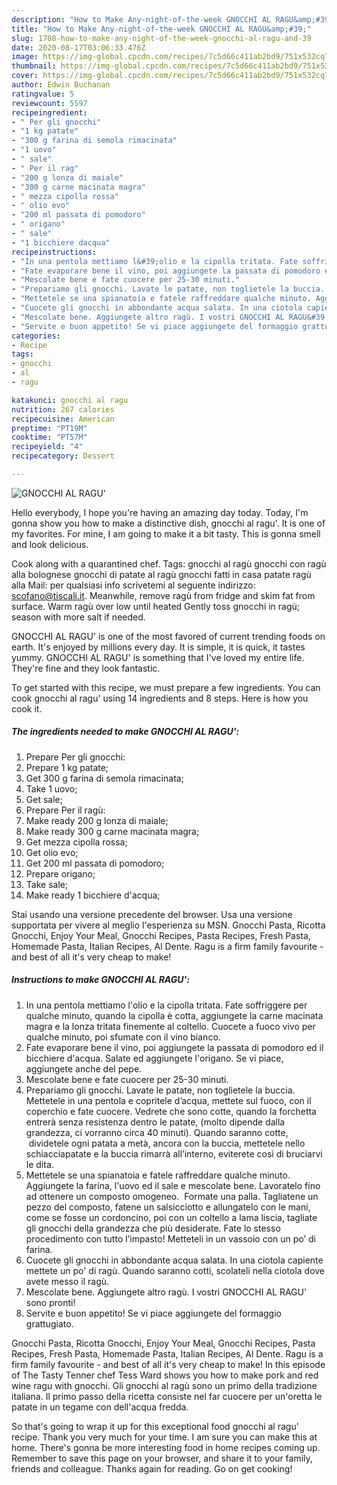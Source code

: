 ```yaml
---
description: "How to Make Any-night-of-the-week GNOCCHI AL RAGU&amp;#39;"
title: "How to Make Any-night-of-the-week GNOCCHI AL RAGU&amp;#39;"
slug: 1708-how-to-make-any-night-of-the-week-gnocchi-al-ragu-and-39
date: 2020-08-17T03:06:33.476Z
image: https://img-global.cpcdn.com/recipes/7c5d66c411ab2bd9/751x532cq70/gnocchi-al-ragu-recipe-main-photo.jpg
thumbnail: https://img-global.cpcdn.com/recipes/7c5d66c411ab2bd9/751x532cq70/gnocchi-al-ragu-recipe-main-photo.jpg
cover: https://img-global.cpcdn.com/recipes/7c5d66c411ab2bd9/751x532cq70/gnocchi-al-ragu-recipe-main-photo.jpg
author: Edwin Buchanan
ratingvalue: 5
reviewcount: 5597
recipeingredient:
- " Per gli gnocchi"
- "1 kg patate"
- "300 g farina di semola rimacinata"
- "1 uovo"
- " sale"
- " Per il rag"
- "200 g lonza di maiale"
- "300 g carne macinata magra"
- " mezza cipolla rossa"
- " olio evo"
- "200 ml passata di pomodoro"
- " origano"
- " sale"
- "1 bicchiere dacqua"
recipeinstructions:
- "In una pentola mettiamo l&#39;olio e la cipolla tritata. Fate soffriggere per qualche minuto, quando la cipolla è cotta, aggiungete la carne macinata magra e la lonza tritata finemente al coltello. Cuocete a fuoco vivo per qualche minuto, poi sfumate con il vino bianco."
- "Fate evaporare bene il vino, poi aggiungete la passata di pomodoro ed il bicchiere d&#39;acqua. Salate ed aggiungete l&#39;origano. Se vi piace, aggiungete anche del pepe."
- "Mescolate bene e fate cuocere per 25-30 minuti."
- "Prepariamo gli gnocchi. Lavate le patate, non toglietele la buccia. Mettetele in una pentola e copritele d’acqua, mettete sul fuoco, con il coperchio e fate cuocere. Vedrete che sono cotte, quando la forchetta entrerà senza resistenza dentro le patate, (molto dipende dalla grandezza, ci vorranno circa 40 minuti). Quando saranno cotte,  dividetele ogni patata a metà, ancora con la buccia, mettetele nello schiacciapatate e la buccia rimarrà all’interno, eviterete così di bruciarvi le dita."
- "Mettetele se una spianatoia e fatele raffreddare qualche minuto. Aggiungete la farina, l&#39;uovo ed il sale e mescolate bene. Lavoratelo fino ad ottenere un composto omogeneo.  Formate una palla. Tagliatene un pezzo del composto, fatene un salsicciotto e allungatelo con le mani, come se fosse un cordoncino, poi con un coltello a lama liscia, tagliate gli gnocchi della grandezza che più desiderate. Fate lo stesso procedimento con tutto l’impasto! Metteteli in un vassoio con un po’ di farina."
- "Cuocete gli gnocchi in abbondante acqua salata. In una ciotola capiente mettete un po&#39; di ragù. Quando saranno cotti, scolateli nella ciotola dove avete messo il ragù."
- "Mescolate bene. Aggiungete altro ragù. I vostri GNOCCHI AL RAGU&#39; sono pronti!"
- "Servite e buon appetito! Se vi piace aggiungete del formaggio grattugiato."
categories:
- Recipe
tags:
- gnocchi
- al
- ragu

katakunci: gnocchi al ragu 
nutrition: 267 calories
recipecuisine: American
preptime: "PT19M"
cooktime: "PT57M"
recipeyield: "4"
recipecategory: Dessert

---
```



![GNOCCHI AL RAGU&#39;](https://img-global.cpcdn.com/recipes/7c5d66c411ab2bd9/751x532cq70/gnocchi-al-ragu-recipe-main-photo.jpg)

Hello everybody, I hope you're having an amazing day today. Today, I'm gonna show you how to make a distinctive dish, gnocchi al ragu&#39;. It is one of my favorites. For mine, I am going to make it a bit tasty. This is gonna smell and look delicious.

Cook along with a quarantined chef. Tags: gnocchi al ragù gnocchi con ragù alla bolognese gnocchi di patate al ragù gnocchi fatti in casa patate ragù alla Mail: per qualsiasi info scrivetemi al seguente indirizzo: scofano@tiscali.it. Meanwhile, remove ragù from fridge and skim fat from surface. Warm ragù over low until heated Gently toss gnocchi in ragù; season with more salt if needed.

GNOCCHI AL RAGU&#39; is one of the most favored of current trending foods on earth. It's enjoyed by millions every day. It is simple, it is quick, it tastes yummy. GNOCCHI AL RAGU&#39; is something that I've loved my entire life. They're fine and they look fantastic.


To get started with this recipe, we must prepare a few ingredients. You can cook gnocchi al ragu&#39; using 14 ingredients and 8 steps. Here is how you cook it.

<!--inarticleads1-->

##### The ingredients needed to make GNOCCHI AL RAGU&#39;:

1. Prepare  Per gli gnocchi:
1. Prepare 1 kg patate;
1. Get 300 g farina di semola rimacinata;
1. Take 1 uovo;
1. Get  sale;
1. Prepare  Per il ragù:
1. Make ready 200 g lonza di maiale;
1. Make ready 300 g carne macinata magra;
1. Get  mezza cipolla rossa;
1. Get  olio evo;
1. Get 200 ml passata di pomodoro;
1. Prepare  origano;
1. Take  sale;
1. Make ready 1 bicchiere d&#39;acqua;


Stai usando una versione precedente del browser. Usa una versione supportata per vivere al meglio l&#39;esperienza su MSN. Gnocchi Pasta, Ricotta Gnocchi, Enjoy Your Meal, Gnocchi Recipes, Pasta Recipes, Fresh Pasta, Homemade Pasta, Italian Recipes, Al Dente. Ragu is a firm family favourite - and best of all it&#39;s very cheap to make! 

<!--inarticleads2-->

##### Instructions to make GNOCCHI AL RAGU&#39;:

1. In una pentola mettiamo l&#39;olio e la cipolla tritata. Fate soffriggere per qualche minuto, quando la cipolla è cotta, aggiungete la carne macinata magra e la lonza tritata finemente al coltello. Cuocete a fuoco vivo per qualche minuto, poi sfumate con il vino bianco.
1. Fate evaporare bene il vino, poi aggiungete la passata di pomodoro ed il bicchiere d&#39;acqua. Salate ed aggiungete l&#39;origano. Se vi piace, aggiungete anche del pepe.
1. Mescolate bene e fate cuocere per 25-30 minuti.
1. Prepariamo gli gnocchi. Lavate le patate, non toglietele la buccia. Mettetele in una pentola e copritele d’acqua, mettete sul fuoco, con il coperchio e fate cuocere. Vedrete che sono cotte, quando la forchetta entrerà senza resistenza dentro le patate, (molto dipende dalla grandezza, ci vorranno circa 40 minuti). Quando saranno cotte,  dividetele ogni patata a metà, ancora con la buccia, mettetele nello schiacciapatate e la buccia rimarrà all’interno, eviterete così di bruciarvi le dita.
1. Mettetele se una spianatoia e fatele raffreddare qualche minuto. Aggiungete la farina, l&#39;uovo ed il sale e mescolate bene. Lavoratelo fino ad ottenere un composto omogeneo.  Formate una palla. Tagliatene un pezzo del composto, fatene un salsicciotto e allungatelo con le mani, come se fosse un cordoncino, poi con un coltello a lama liscia, tagliate gli gnocchi della grandezza che più desiderate. Fate lo stesso procedimento con tutto l’impasto! Metteteli in un vassoio con un po’ di farina.
1. Cuocete gli gnocchi in abbondante acqua salata. In una ciotola capiente mettete un po&#39; di ragù. Quando saranno cotti, scolateli nella ciotola dove avete messo il ragù.
1. Mescolate bene. Aggiungete altro ragù. I vostri GNOCCHI AL RAGU&#39; sono pronti!
1. Servite e buon appetito! Se vi piace aggiungete del formaggio grattugiato.


Gnocchi Pasta, Ricotta Gnocchi, Enjoy Your Meal, Gnocchi Recipes, Pasta Recipes, Fresh Pasta, Homemade Pasta, Italian Recipes, Al Dente. Ragu is a firm family favourite - and best of all it&#39;s very cheap to make! In this episode of The Tasty Tenner chef Tess Ward shows you how to make pork and red wine ragu with gnocchi. Gli gnocchi al ragù sono un primo della tradizione italiana. Il primo passo della ricetta consiste nel far cuocere per un&#39;oretta le patate in un tegame con dell&#39;acqua fredda. 

So that's going to wrap it up for this exceptional food gnocchi al ragu&#39; recipe. Thank you very much for your time. I am sure you can make this at home. There's gonna be more interesting food in home recipes coming up. Remember to save this page on your browser, and share it to your family, friends and colleague. Thanks again for reading. Go on get cooking!
